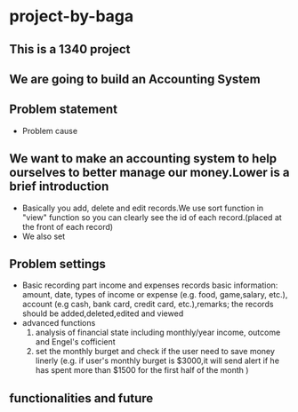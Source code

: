 # project-by-baga
## This is a 1340 project
## We are going to build an Accounting System
## Problem statement
- Problem cause
## We want to make an accounting system to help ourselves to better manage our money.Lower is a brief introduction
- Basically you add, delete and edit records.We use sort function in "view" function so you can clearly see the id of each record.(placed at the front of each record)
- We also set
     
         
## Problem settings
- Basic recording part
  income and expenses records
  basic information: amount, date, types of income or expense (e.g. food, game,salary, etc.), account (e.g cash, bank card, credit card, etc.),remarks; 
the records should be added,deleted,edited and viewed
- advanced functions
  1. analysis of financial state including monthly/year income, outcome and Engel's cofficient
  2. set the monthly burget and check if the user need to save money linerly
     (e.g. if user's monthly burget is $3000,it will send alert if he has spent more than $1500 for the first half of the month )

## functionalities and future


